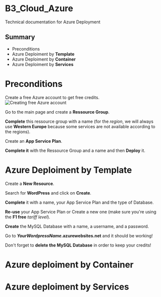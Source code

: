 # B3_Cloud_Azure
Technical documentation for Azure Deployment

## Summary
- Preconditions
- Azure Deploiment by **Template**
- Azure Deploiment by **Container**
- Azure Deploiment by **Services**

# Preconditions
Create a free Azure account to get free credits.
![Creating free Azure account](https://github.com/xNero321/B3_Cloud_Azure.git/assets/prerequis/create_free)

Go to the main page and create a **Ressource Group**.

**Complete** this ressource group with a name (for the *region*, we will always use **Western Europe** because some services are not available according to the regions).

Create an **App Service Plan**.

**Complete it** with the Ressource Group and a name and then **Deploy** it.

# Azure Deploiment by Template
Create a **New Resource**.

Search for **WordPress** and click on **Create**.

**Complete** it with a name, your App Service Plan and the type of Database.

**Re-use** your App Service Plan or Create a new one (make sure you're using the **F1 free** *tariff level*).

**Create** the MySQL Database with a name, a username, and a password.

Go to ***YourWordpressName*.azurewebsites.net** and it should be working!

Don't forget to **delete the MySQL Database** in order to keep your credits!

# Azure deploiment by Container

# Azure deploiment by Services
